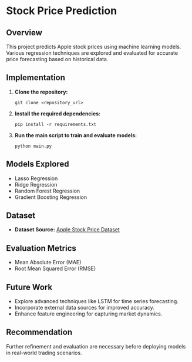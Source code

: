 # Stock Price Prediction

## Overview
This project predicts Apple stock prices using machine learning models. Various regression techniques are explored and evaluated for accurate price forecasting based on historical data.

## Implementation
1. **Clone the repository:**
    ```
    git clone <repository_url>
    ```

2. **Install the required dependencies:**
    ```
    pip install -r requirements.txt
    ```

3. **Run the main script to train and evaluate models:**
    ```
    python main.py
    ```

## Models Explored
- Lasso Regression
- Ridge Regression
- Random Forest Regression
- Gradient Boosting Regression

## Dataset
- **Dataset Source:** [Apple Stock Price Dataset](https://huggingface.co/datasets/Ammok/apple_stock_price_from_1980-2021/raw/main/AAPL.csv)

## Evaluation Metrics
- Mean Absolute Error (MAE)
- Root Mean Squared Error (RMSE)

## Future Work
- Explore advanced techniques like LSTM for time series forecasting.
- Incorporate external data sources for improved accuracy.
- Enhance feature engineering for capturing market dynamics.

## Recommendation
Further refinement and evaluation are necessary before deploying models in real-world trading scenarios.
